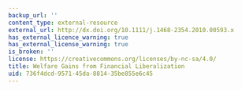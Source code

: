 ```yaml
---
backup_url: ''
content_type: external-resource
external_url: http://dx.doi.org/10.1111/j.1468-2354.2010.00593.x
has_external_licence_warning: true
has_external_license_warning: true
is_broken: ''
license: https://creativecommons.org/licenses/by-nc-sa/4.0/
title: Welfare Gains from Financial Liberalization
uid: 736f4dcd-9571-45da-8814-35be855e6c45
---
```

